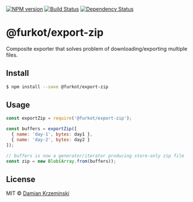 [![NPM version][npm-image]][npm-url]
[![Build Status][build-image]][build-url]
[![Dependency Status][deps-image]][deps-url]

# @furkot/export-zip

Composite exporter that solves problem of downloading/exporting multiple files.

## Install

```sh
$ npm install --save @furkot/export-zip
```

## Usage

```js
const exportZip = require('@furkot/export-zip');

const buffers = exportZip([
  { name: 'day-1', bytes: day1 },
  { name: 'day-2', bytes: day2 }
]);

// buffers is now a generator/iterator producing store-only zip file
const zip = new Blob(Array.from(buffers));

```

## License

MIT © [Damian Krzeminski](https://pirxpilot.me)

[npm-image]: https://img.shields.io/npm/v/@furkot/export-zip.svg
[npm-url]: https://npmjs.org/package/@furkot/export-zip

[build-url]: https://github.com/furkot/export-zip/actions/workflows/check.yaml
[build-image]: https://img.shields.io/github/workflow/status/furkot/export-zip/check

[deps-image]: https://img.shields.io/librariesio/release/npm/@furkot/export-zip
[deps-url]: https://libraries.io/npm/@furkot%2Fexport-zip
